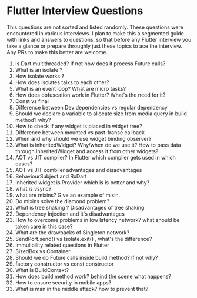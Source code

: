 # Flutter Interview Questions
This questions are not sorted and listed randomly. These questions were encountered in various interviews.
I plan to make this a segmented guide with links and answers to questions, so that before any Flutter interview you take a glance or prepare throughly just these topics to ace the interview. Any PRs to make this better are welcome.

1. is Dart multithreaded? If not how does it process Future calls?
2. What is an isolate ? 
3. How isolate works ? 
4. How does isolates talks to each other?
5. What is an event loop? What are micro tasks?
6. How does obfuscation work in Flutter? What's the need for it?
7. Const vs final
8. Difference between Dev dependencies vs regular dependency
9. Should we declare a variable to allocate size from media query in build method? why?
10. How to check if any widget is placed in widget tree?
11. Difference between mounted vs past-franse callback
12. When and why should we use widget binding observer?
13. What is InheritedWidget? Why/when do we use it? How to pass data through InheritedWidget and access it from other widgets?
14. AOT vs JIT compiler? In Flutter which compiler gets used in which cases?
15. AOT vs JIT combiler advantages and disadvantages
16. BehaviourSubject and RxDart 
17. Inherited widget is Provider which is is better and why?
18. what is vsync?
19. what are mixins? Give an example of mixin.
20. Do mixins solve the diamond problem?
21. What is tree shaking ? Disadvantages of tree shaking
22. Dependency Injection and it's disadvantages
23. How to overcome problems in low latency network? what should be taken care in this case?
24. What are the drawbacks of Singleton network?
25. SendPort.send() vs Isolate.exit() , what's the difference?
30. Immulibility related questions in Flutter
31. SizedBox vs Container
32. Should we do Future calls inside build method? If not why?
33. factory constructor vs const constructor
34. What is BuildContext?
35. How does build method work? behind the scene what happens?
36. How to ensure security in mobile apps?
37. What is man in the middle attack? how to prevent that?






